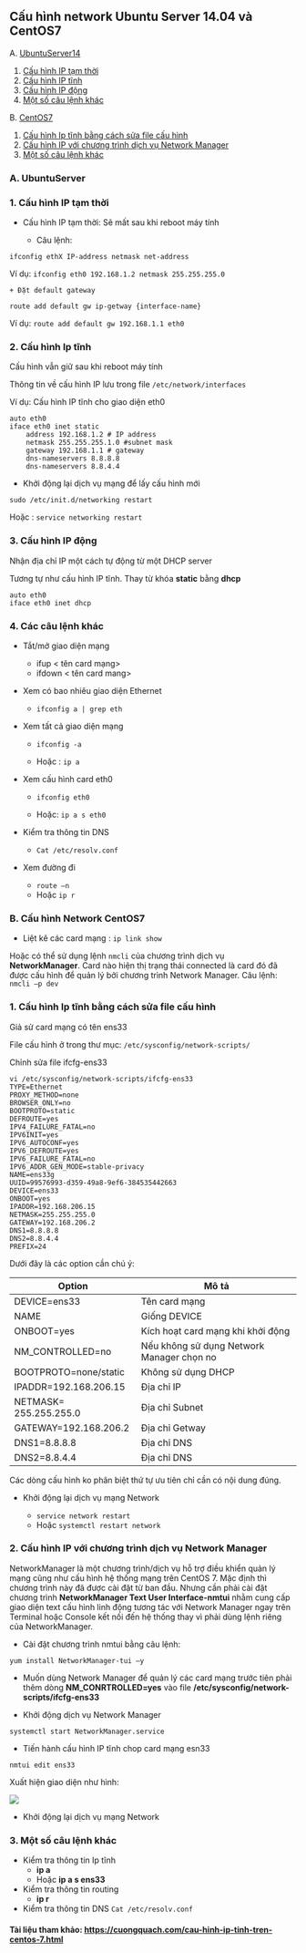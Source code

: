 ## Cấu hình network Ubuntu Server 14.04 và CentOS7

A. [UbuntuServer14](#Ubuntu)
1. [Cấu hình IP tạm thời](#iptamthoi)
2. [Cấu hình IP tĩnh](#iptinh)
3. [Cấu hình IP động](#ipdong)
4. [Một số câu lệnh khác](#caulenhkhac)

B. [CentOS7](#centos7)
1. [Cấu hình Ip tĩnh bằng cách sửa file cấu hình](#suafilecauhinh)
2. [Cấu hình IP với chương trình dịch vụ Network Manager](nmtui)
3. [Một số câu lệnh khác](#caulenhkhac1)
<a name="Ubuntu"></a>
### A. UbuntuServer 

<a name="iptamthoi"></a>
### 1. Cấu hình IP tạm thời
- Cấu hình IP tạm thời: Sẽ mất sau khi reboot máy tính

	+ Câu lệnh: 
```
ifconfig ethX IP-address netmask net-address
```
Ví dụ: `ifconfig eth0 192.168.1.2 netmask 255.255.255.0`
	
	+ Đặt default gateway
```
route add default gw ip-getway {interface-name}
```
Ví dụ: `route add default gw 192.168.1.1 eth0`

<a name="iptinh"></a>
### 2. Cấu hình Ip tĩnh 
Cấu hình vẫn giữ sau khi reboot máy tính

Thông tin về cấu hình IP lưu trong file `/etc/network/interfaces`

Ví dụ: Cấu hình IP tĩnh cho giao diện eth0
```
auto eth0
iface eth0 inet static
	address 192.168.1.2 # IP address
	netmask 255.255.255.1.0 #subnet mask
	gateway 192.168.1.1 # gateway 
	dns-nameservers 8.8.8.8
	dns-nameservers 8.8.4.4
```
- Khởi động lại dịch vụ mạng để lấy cấu hình mới

```sudo /etc/init.d/networking restart```

Hoặc : ```service networking restart```

<a name="ipdong"></a>
### 3. Cấu hình IP động
Nhận địa chỉ IP một cách tự động từ một DHCP server

Tương tự như cấu hình IP tĩnh. Thay từ khóa **static** bằng **dhcp**
```
auto eth0
iface eth0 inet dhcp
```

<a name="caulenhkhac"></a>
### 4. Các câu lệnh khác
- Tắt/mở giao diện mạng
	+ ifup < tên card mạng>
	+ ifdown < tên card mang>
- Xem có bao nhiêu giao diện Ethernet

	+ `ifconfig ­a | grep eth`

- Xem tất cả giao diện mạng

	+ `ifconfig -a`

	+ Hoặc : `ip a`

- Xem cấu hình card eth0

	+ `ifconfig eth0`

	+ Hoặc: `ip a s eth0`

- Kiểm tra thông tin DNS

	+ `Cat /etc/resolv.conf`

- Xem đường đi 

	+ `route –n` 
	+ Hoặc `ip r`

<a name="centos7"></a>
### B. Cấu hình Network CentOS7

- Liệt kê các card mạng : 
`ip link show`

Hoặc có thể sử dụng lệnh `nmcli` của chương trình dịch vụ **NetworkManager**. Card nào hiện thị trạng thái connected là card đó đã được cấu hình để quản lý bởi chương trình Network Manager.
Câu lệnh: `nmcli –p dev`

<a name="suafilecauhinh"></a>
### 1. Cấu hình Ip tĩnh bằng cách sửa file cấu hình

Giả sử card mạng có tên ens33

File cấu hình ở trong thư mục: `/etc/sysconfig/network-scripts/`

Chỉnh sửa file ifcfg-ens33 

```
vi /etc/sysconfig/network-scripts/ifcfg-ens33 
TYPE=Ethernet
PROXY_METHOD=none
BROWSER_ONLY=no
BOOTPROTO=static
DEFROUTE=yes
IPV4_FAILURE_FATAL=no
IPV6INIT=yes
IPV6_AUTOCONF=yes
IPV6_DEFROUTE=yes
IPV6_FAILURE_FATAL=no
IPV6_ADDR_GEN_MODE=stable-privacy
NAME=ens33g
UUID=99576993-d359-49a8-9ef6-384535442663
DEVICE=ens33
ONBOOT=yes
IPADDR=192.168.206.15
NETMASK=255.255.255.0
GATEWAY=192.168.206.2
DNS1=8.8.8.8
DNS2=8.8.4.4
PREFIX=24
```

Dưới đây là các option cần chú ý:

|Option|Mô tả|
|---|---|
|DEVICE=ens33|Tên card mạng|
|NAME|Giống DEVICE|
|ONBOOT=yes|Kích hoạt card mạng khi khởi động|
|NM_CONTROLLED=no|Nếu không sử dụng Network Manager chọn no|
|BOOTPROTO=none/static|Không sử dụng DHCP|
|IPADDR=192.168.206.15|Địa chỉ IP|
|NETMASK= 255.255.255.0|Địa chỉ Subnet|
|GATEWAY=192.168.206.2|Địa chỉ Getway|
|DNS1=8.8.8.8|Địa chỉ DNS|
|DNS2=8.8.4.4|Địa chỉ DNS|

Các dòng cấu hình ko phân biệt thứ tự ưu tiên chỉ cần có nội dung đúng. 

- Khởi động lại dịch vụ mạng Network 

	+ `service network restart`
	+ Hoặc  `systemctl restart network`

<a name="nmtui"></a>
### 2. Cấu hình IP với chương trình dịch vụ Network Manager

NetworkManager là một chương trình/dịch vụ hỗ trợ điều khiển quản lý mạng cũng như cấu hình hệ thống mạng trên CentOS 7. Mặc định thì chương trình này đã được cài đặt từ ban đầu. Nhưng cần phải cài đặt chương trình **NetworkManager Text User Interface-nmtui** nhằm cung cấp giao diện text cấu hình linh động tương tác với Network Manager ngay trên Terminal hoặc Console kết nối đến hệ thống thay vì phải dùng lệnh riêng của NetworkManager.
- Cài đặt chương trình nmtui bằng câu lệnh:
```
yum install NetworkManager-tui –y
```
- Muốn dùng Network Manager để quản lý các card mạng trước tiên phải thêm dòng **NM_CONRTROLLED=yes** vào file **/etc/sysconfig/network-scripts/ifcfg-ens33**

- Khởi động dịch vụ Network Manager 

```
systemctl start NetworkManager.service 
```
- Tiến hành cấu hình IP tĩnh chop card mạng esn33
```
nmtui edit ens33 
```
Xuất hiện giao diện như hình:

<img src="image/1.png">

- Khởi động lại dịch vụ mạng Network 

<a name="caulenhkhac1"></a>
### 3. Một số câu lệnh khác
- Kiểm tra thông tin Ip tĩnh 
	+ **ip a**
	+ Hoặc **ip a s ens33**
- Kiểm tra thông tin routing 
	+ **ip r**
- Kiểm tra thông tin DNS
	`Cat /etc/resolv.conf`


#### Tài liệu tham khảo: https://cuongquach.com/cau-hinh-ip-tinh-tren-centos-7.html
